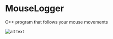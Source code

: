 # MouseLogger
C++ program that follows your mouse movements

![alt text](http://www.mediafire.com/view/zzbz6adqju2k92u/bandicam20190205121347307.gif/file)
